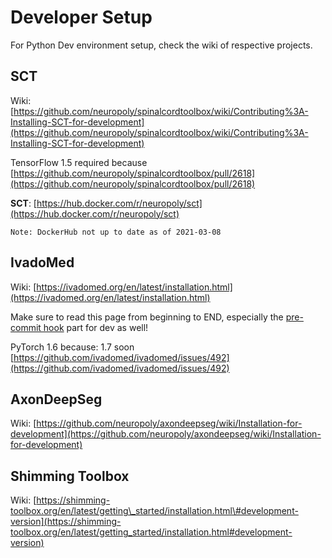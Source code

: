 # Developer Setup

For Python Dev environment setup, check the wiki of respective projects.

## SCT <a id="sct"></a>

Wiki: [https://github.com/neuropoly/spinalcordtoolbox/wiki/Contributing%3A-Installing-SCT-for-development](https://github.com/neuropoly/spinalcordtoolbox/wiki/Contributing%3A-Installing-SCT-for-development)

TensorFlow 1.5 required because [https://github.com/neuropoly/spinalcordtoolbox/pull/2618](https://github.com/neuropoly/spinalcordtoolbox/pull/2618)

**SCT**: [https://hub.docker.com/r/neuropoly/sct](https://hub.docker.com/r/neuropoly/sct)

```{warning}
Note: DockerHub not up to date as of 2021-03-08
```

## IvadoMed <a id="ivadomed"></a>

Wiki: [https://ivadomed.org/en/latest/installation.html](https://ivadomed.org/en/latest/installation.html)

Make sure to read this page from beginning to END, especially the [pre-commit hook](https://ivadomed.org/en/latest/installation.html#install-pre-commit-hooks-for-development) part for dev as well!

PyTorch 1.6 because: 1.7 soon [https://github.com/ivadomed/ivadomed/issues/492](https://github.com/ivadomed/ivadomed/issues/492)

## AxonDeepSeg <a id="axondeepseg"></a>

Wiki: [https://github.com/neuropoly/axondeepseg/wiki/Installation-for-development](https://github.com/neuropoly/axondeepseg/wiki/Installation-for-development)​

## Shimming Toolbox <a id="shimming-toolbox"></a>

Wiki: [https://shimming-toolbox.org/en/latest/getting\_started/installation.html\#development-version](https://shimming-toolbox.org/en/latest/getting_started/installation.html#development-version)​

